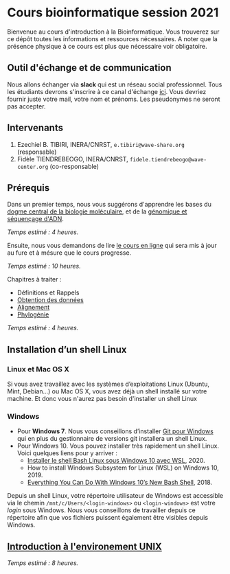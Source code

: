 # Cours bioinformatique session 2021
Bienvenue au cours d'introduction à la Bioinformatique. Vous trouverez sur ce dépôt toutes les informations et ressources nécessaires. A noter que la présence physique à ce cours est plus que nécessaire voir obligatoire.

## Outil d'échange et de communication
Nous allons échanger via **slack** qui est un réseau social professionnel. Tous les étudiants devrons s'inscrire à ce canal d'échange [ici](https://master-dbm.slack.com/archives/C021420EZKQ). Vous devriez fournir juste votre mail, votre nom et prénoms. Les pseudonymes ne seront pas accepter.

## Intervenants

1. Ezechiel B. TIBIRI, INERA/CNRST, `e.tibiri@wave-share.org` (responsable)
2. Fidèle TIENDREBEOGO, INERA/CNRST, `fidele.tiendrebeogo@wave-center.org` (co-responsable)

## Prérequis

Dans un premier temps, nous vous suggérons d'apprendre les bases du [dogme central de la biologie moléculaire](http://www.foad-mooc.auf.org/IMG/pdf/uec2_cours_biologie_moleculaire_diapos.compressed.pdf), et de la  [génomique et séquençage d'ADN](https://github.com/Ezechiel-Tibiri/Cours_bioinformatique_2020/blob/main/TD_G%C3%A9nomique%20et%20s%C3%A9quen%C3%A7age.pdf).

*Temps estimé : 4 heures.*

Ensuite, nous vous demandons de lire [le cours en ligne](https://github.com/Ezechiel-Tibiri/Cours_bioinformatique_2020/blob/main/Cours_bioinformatique_octobre_2020.pdf) qui sera mis à jour au fure et à mésure que le cours progresse.

*Temps estimé : 10 heures.*

Chapitres à traiter :

* Définitions et Rappels
* [Obtention des données](https://www.ncbi.nlm.nih.gov/)
* [Alignement](https://github.com/Ezechiel-Tibiri/Cours_bioinformatique_2020/blob/main/alignement.md)
* [Phylogénie](https://github.com/Ezechiel-Tibiri/Cours_bioinformatique_2020/blob/main/data_HIV.zip)

*Temps estimé : 4 heures.*
## Installation d’un shell Linux
### Linux et Mac OS X
Si vous avez travaillez avec les systèmes d’exploitations Linux (Ubuntu, Mint, Debian…) ou Mac OS X, vous avez déjà un shell installé sur votre machine. Et donc vous n'aurez pas besoin d'installer un shell Linux
### Windows
* Pour **Windows 7**. Nous vous conseillons d’installer [Git pour Windows](https://github.com/git-for-windows/git/releases/tag/v2.31.1.windows.1) qui en plus du gestionnaire de versions git installera un shell Linux.
* Pour Windows 10. Vous pouvez installer très rapidement un shell Linux. Voici quelques liens pour y arriver :
  * [Installer le shell Bash Linux sous Windows 10 avec WSL](https://www.youtube.com/watch?v=CyG16N3GJWo), 2020.
  * How to install Windows Subsystem for Linux (WSL) on Windows 10, 2019.
  * [Everything You Can Do With Windows 10’s New Bash Shell](https://www.howtogeek.com/265900/everything-you-can-do-with-windows-10s-new-bash-shell/), 2018.

Depuis un shell Linux, votre répertoire utilisateur de Windows est accessible via le chemin `/mnt/c/Users/<login-windows>` ou `<login-windows>` est votre *login* sous Windows. Nous vous conseillons de travailler depuis ce répertoire afin que vos fichiers puissent également être visibles depuis Windows.
## [Introduction à l'environement UNIX](https://github.com/Ezechiel-Tibiri/GNU-LINUX)
*Temps estimé : 8 heures.*
